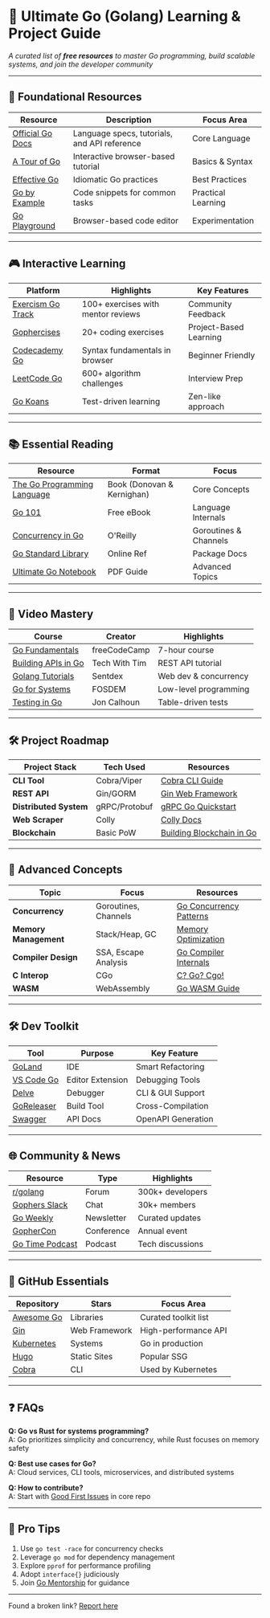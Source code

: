# 🚀 Ultimate Go (Golang) Learning & Project Guide

_A curated list of **free resources** to master Go programming, build scalable systems, and join the developer community_

---

## 🌟 **Foundational Resources**
| Resource | Description | Focus Area | 
|----------|-------------|------------|
| [Official Go Docs](https://go.dev/doc/) | Language specs, tutorials, and API reference | Core Language |
| [A Tour of Go](https://go.dev/tour/) | Interactive browser-based tutorial | Basics & Syntax |
| [Effective Go](https://go.dev/doc/effective_go) | Idiomatic Go practices | Best Practices |
| [Go by Example](https://gobyexample.com/) | Code snippets for common tasks | Practical Learning |
| [Go Playground](https://go.dev/play/) | Browser-based code editor | Experimentation |

---

## 🎮 **Interactive Learning**
| Platform | Highlights | Key Features |
|----------|------------|--------------|
| [Exercism Go Track](https://exercism.org/tracks/go) | 100+ exercises with mentor reviews | Community Feedback |
| [Gophercises](https://gophercises.com/) | 20+ coding exercises | Project-Based Learning |
| [Codecademy Go](https://www.codecademy.com/learn/learn-go) | Syntax fundamentals in browser | Beginner Friendly |
| [LeetCode Go](https://leetcode.com/tag/golang/) | 600+ algorithm challenges | Interview Prep |
| [Go Koans](https://github.com/cdarwin/go-koans) | Test-driven learning | Zen-like approach |

---

## 📚 **Essential Reading**
| Resource | Format | Focus |
|----------|--------|-------|
| [The Go Programming Language](https://www.gopl.io/) | Book (Donovan & Kernighan) | Core Concepts |
| [Go 101](https://go101.org/) | Free eBook | Language Internals |
| [Concurrency in Go](https://www.oreilly.com/library/view/concurrency-in-go/9781491941294/) | O'Reilly | Goroutines & Channels |
| [Go Standard Library](https://pkg.go.dev/std) | Online Ref | Package Docs |
| [Ultimate Go Notebook](https://www.ardanlabs.com/ultimate-go-notebook/) | PDF Guide | Advanced Topics |

---

## 🎥 **Video Mastery**
| Course | Creator | Highlights |
|--------|---------|------------|
| [Go Fundamentals](https://youtu.be/yyUHQIec83I) | freeCodeCamp | 7-hour course |
| [Building APIs in Go](https://youtu.be/RLv5W5M4GtM) | Tech With Tim | REST API tutorial |
| [Golang Tutorials](https://youtube.com/playlist?list=PLQVvvaa0QuDeF3hP0wQoSxpkqgRcgxMqX) | Sentdex | Web dev & concurrency |
| [Go for Systems](https://youtu.be/8uiZC0l4Ajw) | FOSDEM | Low-level programming |
| [Testing in Go](https://youtu.be/Ey6L2qA5Lq4) | Jon Calhoun | Table-driven tests |

---

## 🛠️ **Project Roadmap**
| Project Stack | Tech Used | Resources |
|---------------|-----------|-----------|
| **CLI Tool** | Cobra/Viper | [Cobra CLI Guide](https://github.com/spf13/cobra) |
| **REST API** | Gin/GORM | [Gin Web Framework](https://gin-gonic.com/) |
| **Distributed System** | gRPC/Protobuf | [gRPC Go Quickstart](https://grpc.io/docs/languages/go/quickstart/) |
| **Web Scraper** | Colly | [Colly Docs](http://go-colly.org/) |
| **Blockchain** | Basic PoW | [Building Blockchain in Go](https://jeiwan.cc/tags/blockchain/) |

---

## 🧠 **Advanced Concepts**
| Topic | Focus | Resources |
|-------|-------|-----------|
| **Concurrency** | Goroutines, Channels | [Go Concurrency Patterns](https://go.dev/blog/pipelines) |
| **Memory Management** | Stack/Heap, GC | [Memory Optimization](https://go.dev/doc/gc-guide) |
| **Compiler Design** | SSA, Escape Analysis | [Go Compiler Internals](https://github.com/golang/go/wiki/Compiler) |
| **C Interop** | CGo | [C? Go? Cgo!](https://go.dev/blog/cgo) |
| **WASM** | WebAssembly | [Go WASM Guide](https://github.com/golang/go/wiki/WebAssembly) |

---

## 🛠️ **Dev Toolkit**
| Tool | Purpose | Key Feature |
|------|---------|-------------|
| [GoLand](https://www.jetbrains.com/go/) | IDE | Smart Refactoring |
| [VS Code Go](https://marketplace.visualstudio.com/items?itemName=golang.go) | Editor Extension | Debugging Tools |
| [Delve](https://github.com/go-delve/delve) | Debugger | CLI & GUI Support |
| [GoReleaser](https://goreleaser.com/) | Build Tool | Cross-Compilation |
| [Swagger](https://github.com/swaggo/swag) | API Docs | OpenAPI Generation |

---

## 🌐 **Community & News**
| Resource | Type | Highlights |
|----------|------|------------|
| [r/golang](https://reddit.com/r/golang) | Forum | 300k+ developers |
| [Gophers Slack](https://gophers.slack.com/) | Chat | 30k+ members |
| [Go Weekly](https://golangweekly.com/) | Newsletter | Curated updates |
| [GopherCon](https://www.gophercon.com/) | Conference | Annual event |
| [Go Time Podcast](https://changelog.com/gotime) | Podcast | Tech discussions |

---

## 📂 **GitHub Essentials**
| Repository | Stars | Focus Area |
|------------|-------|------------|
| [Awesome Go](https://github.com/avelino/awesome-go) | Libraries | Curated toolkit list |
| [Gin](https://github.com/gin-gonic/gin) | Web Framework | High-performance API |
| [Kubernetes](https://github.com/kubernetes/kubernetes) | Systems | Go in production |
| [Hugo](https://github.com/gohugoio/hugo) | Static Sites | Popular SSG |
| [Cobra](https://github.com/spf13/cobra) | CLI | Used by Kubernetes |

---

## ❓ **FAQs**
**Q: Go vs Rust for systems programming?**  
A: Go prioritizes simplicity and concurrency, while Rust focuses on memory safety  

**Q: Best use cases for Go?**  
A: Cloud services, CLI tools, microservices, and distributed systems  

**Q: How to contribute?**  
A: Start with [Good First Issues](https://github.com/golang/go/contribute) in core repo  

---

## 🌟 **Pro Tips**
1. Use `go test -race` for concurrency checks  
2. Leverage `go mod` for dependency management  
3. Explore `pprof` for performance profiling  
4. Adopt `interface{}` judiciously  
5. Join [Go Mentorship](https://github.com/golang/go/wiki/Mentors) for guidance  

---

Found a broken link? [Report here](https://github.com/golang/go/issues)
